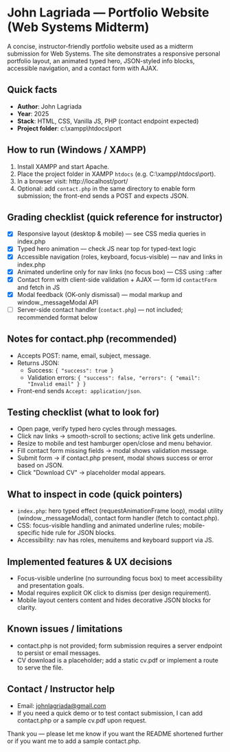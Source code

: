 # John Lagriada — Portfolio Website (Web Systems Midterm)

A concise, instructor-friendly portfolio website used as a midterm submission for Web Systems. The site demonstrates a responsive personal portfolio layout, an animated typed hero, JSON-styled info blocks, accessible navigation, and a contact form with AJAX.

## Quick facts
- **Author**: John Lagriada
- **Year**: 2025
- **Stack**: HTML, CSS, Vanilla JS, PHP (contact endpoint expected)
- **Project folder**: c:\xampp\htdocs\port

## How to run (Windows / XAMPP)
1. Install XAMPP and start Apache.
2. Place the project folder in XAMPP `htdocs` (e.g. C:\xampp\htdocs\port).
3. In a browser visit: http://localhost/port/
4. Optional: add `contact.php` in the same directory to enable form submission; the front-end sends a POST and expects JSON.

## Grading checklist (quick reference for instructor)
- [x] Responsive layout (desktop & mobile) — see CSS media queries in index.php
- [x] Typed hero animation — check JS near top for typed-text logic
- [x] Accessible navigation (roles, keyboard, focus-visible) — nav and links in index.php
- [x] Animated underline only for nav links (no focus box) — CSS using ::after
- [x] Contact form with client-side validation + AJAX — form id `contactForm` and fetch in JS
- [x] Modal feedback (OK-only dismissal) — modal markup and window._messageModal API
- [ ] Server-side contact handler (`contact.php`) — not included; recommended format below

## Notes for contact.php (recommended)
- Accepts POST: name, email, subject, message.
- Returns JSON:
  - Success: `{ "success": true }`
  - Validation errors: `{ "success": false, "errors": { "email": "Invalid email" } }`
- Front-end sends `Accept: application/json`.

## Testing checklist (what to look for)
- Open page, verify typed hero cycles through messages.
- Click nav links → smooth-scroll to sections; active link gets underline.
- Resize to mobile and test hamburger open/close and menu behavior.
- Fill contact form missing fields → modal shows validation message.
- Submit form → if contact.php present, modal shows success or error based on JSON.
- Click "Download CV" → placeholder modal appears.

## What to inspect in code (quick pointers)
- `index.php`: hero typed effect (requestAnimationFrame loop), modal utility (window._messageModal), contact form handler (fetch to contact.php).
- CSS: focus-visible handling and animated underline rules; mobile-specific hide rule for JSON blocks.
- Accessibility: nav has roles, menuitems and keyboard support via JS.

## Implemented features & UX decisions
- Focus-visible underline (no surrounding focus box) to meet accessibility and presentation goals.
- Modal requires explicit OK click to dismiss (per design requirement).
- Mobile layout centers content and hides decorative JSON blocks for clarity.

## Known issues / limitations
- contact.php is not provided; form submission requires a server endpoint to persist or email messages.
- CV download is a placeholder; add a static cv.pdf or implement a route to serve the file.

## Contact / Instructor help
- Email: johnlagriada@gmail.com
- If you need a quick demo or to test contact submission, I can add contact.php or a sample cv.pdf upon request.

Thank you — please let me know if you want the README shortened further or if you want me to add a sample contact.php.
